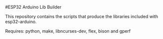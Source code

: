 #ESP32 Arduino Lib Builder

This repository contains the scripts that produce the libraries included with esp32-arduino.

Requires: python, make, libncurses-dev, flex, bison and gperf
